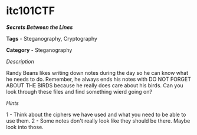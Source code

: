 # itc101CTF
***Secrets Between the Lines***

**Tags** - Steganography, Cryptography

**Category** - Steganography



*Description*

Randy Beans likes writing down notes during the day so he can know what he needs to do.
Remember, he always ends his notes with DO NOT FORGET ABOUT THE BIRDS because he really does
care about his birds.  Can you look through these files and find something wierd going on?



*Hints*

1 - Think about the ciphers we have used and what you need to be able to use them.
2 - Some notes don't really look like they should be there.  Maybe look into those.



